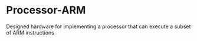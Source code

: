 # Processor-ARM
Designed hardware for implementing a processor that can execute  a subset of ARM instructions
